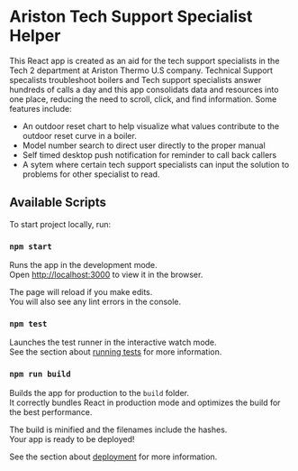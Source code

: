 # Ariston Tech Support Specialist Helper
This React app is created as an aid for the tech support specialists in the Tech 2 department at Ariston Thermo U.S company. 
Technical Support specalists troubleshoot boilers and 
Tech support specialists answer hundreds of calls a day and this app consolidats data and resources into one place, reducing the need to scroll, click, and find information.
Some features include:
- An outdoor reset chart to help visualize what values contribute to the outdoor reset curve in a boiler.
- Model number search to direct user directly to the proper manual
- Self timed desktop push notification for reminder to call back callers
- A sytem where certain tech support specialists can input the solution to problems for other specialist to read. 


## Available Scripts

To start project locally, run:

### `npm start`

Runs the app in the development mode.\
Open [http://localhost:3000](http://localhost:3000) to view it in the browser.

The page will reload if you make edits.\
You will also see any lint errors in the console.

### `npm test`

Launches the test runner in the interactive watch mode.\
See the section about [running tests](https://facebook.github.io/create-react-app/docs/running-tests) for more information.

### `npm run build`

Builds the app for production to the `build` folder.\
It correctly bundles React in production mode and optimizes the build for the best performance.

The build is minified and the filenames include the hashes.\
Your app is ready to be deployed!

See the section about [deployment](https://facebook.github.io/create-react-app/docs/deployment) for more information.
